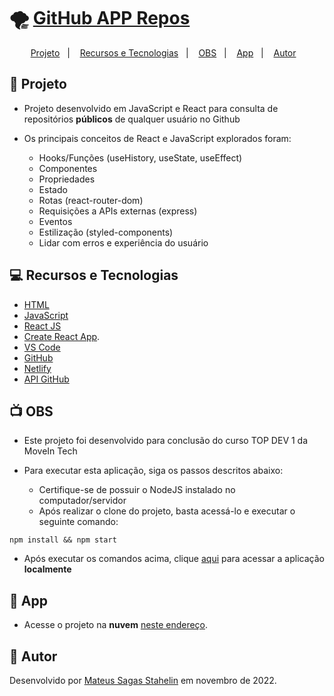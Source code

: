 # 🌪️ [GitHub APP Repos](https://gitapprepos.netlify.app/)

<p align="center">
  <a href="#-projeto">Projeto</a>&nbsp;&nbsp;&nbsp;|&nbsp;&nbsp;&nbsp;
  <a href="#-recursos-e-tecnologias">Recursos e Tecnologias</a>&nbsp;&nbsp;&nbsp;|&nbsp;&nbsp;&nbsp;
  <a href="#-obs">OBS</a>&nbsp;&nbsp;&nbsp;|&nbsp;&nbsp;&nbsp;
  <a href="#-app">App</a>&nbsp;&nbsp;&nbsp;|&nbsp;&nbsp;&nbsp;
  <a href="#-autor">Autor</a>&nbsp;&nbsp;&nbsp;
</p>

## 📜 Projeto

- Projeto desenvolvido em JavaScript e React para consulta de repositórios **públicos** de qualquer usuário no Github

- Os principais conceitos de React e JavaScript explorados foram:
  - Hooks/Funções (useHistory, useState, useEffect)
  - Componentes
  - Propriedades
  - Estado
  - Rotas (react-router-dom)
  - Requisições a APIs externas (express)
  - Eventos
  - Estilização (styled-components)
  - Lidar com erros e experiência do usuário

## 💻 Recursos e Tecnologias

- [HTML](https://www.learn-html.org/)
- [JavaScript](https://www.javascript.com/)
- [React JS](https://reactjs.org/)
- [Create React App](https://github.com/facebook/create-react-app).
- [VS Code](https://code.visualstudio.com/)
- [GitHub](https://github.com/)
- [Netlify](https://www.netlify.com)
- [API GitHub](https://api.github.com/)

## 📺 OBS

- Este projeto foi desenvolvido para conclusão do curso TOP DEV 1 da MoveIn Tech

- Para executar esta aplicação, siga os passos descritos abaixo:
  - Certifique-se de possuir o NodeJS instalado no computador/servidor
  - Após realizar o clone do projeto, basta acessá-lo e executar o seguinte comando:

```
npm install && npm start
```

- Após executar os comandos acima, clique [aqui](http://localhost:3000) para acessar a aplicação **localmente**

## 📶 App

* Acesse o projeto na **nuvem** [neste endereço](https://gitapprepos.netlify.app/).

## 🦾 Autor

Desenvolvido por [Mateus Sagas Stahelin](https://www.linkedin.com/in/mateus-stahelin/) em novembro de 2022.